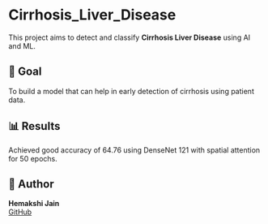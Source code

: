 # Cirrhosis_Liver_Disease



This project aims to detect and classify **Cirrhosis Liver Disease** using AI and ML.



## 🧠 Goal

To build a model that can help in early detection of cirrhosis using patient data.

## 📊 Results

Achieved good accuracy of 64.76 using DenseNet 121 with spatial attention for 50 epochs.

## 📌 Author

**Hemakshi Jain**  
[GitHub](https://github.com/HemakshiJain25)
